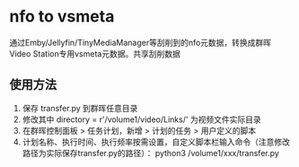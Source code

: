 # nfo to vsmeta
通过Emby/Jellyfin/TinyMediaManager等刮削到的nfo元数据，转换成群晖Video Station专用vsmeta元数据。共享刮削数据

使用方法
-----------------
1. 保存 transfer.py 到群晖任意目录
2. 修改其中 directory = r'/volume1/video/Links/' 为视频文件实际目录
3. 在群晖控制面板 > 任务计划，新增 > 计划的任务 > 用户定义的脚本
4. 计划名称、执行时间、执行频率按需设置，自定义脚本栏输入命令（注意修改路径为实际保存transfer.py的路径）： python3 /volume1/xxx/transfer.py
